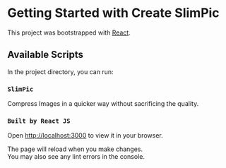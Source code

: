 # Getting Started with Create SlimPic

This project was bootstrapped with [React](https://github.com/facebook/create-react-app).

## Available Scripts

In the project directory, you can run:

### `SlimPic`

Compress Images in a quicker way without sacrificing the quality.  

### `Built by React JS`

Open [http://localhost:3000](http://localhost:3000) to view it in your browser.

The page will reload when you make changes.\
You may also see any lint errors in the console.
 